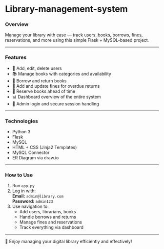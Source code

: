 # Library-management-system
### Overview  
Manage your library with ease — track users, books, borrows, fines, reservations, and more using this simple Flask + MySQL-based project.

---

### Features  
- 👥 Add, edit, delete users
- 📚 Manage books with categories and availability
- 🔄 Borrow and return books
- 💸 Add and update fines for overdue returns
- 📆 Reserve books ahead of time
- 📊 Dashboard overview of the entire system
- 🔐 Admin login and secure session handling

---

### Technologies  
- Python 3  
- Flask  
- MySQL  
- HTML + CSS (Jinja2 Templates)  
- MySQL Connector  
- ER Diagram via draw.io

---

### How to Use  
1. Run `app.py`  
2. Log in with:  
   **Email:** `admin@library.com`  
   **Password:** `admin123`  
3. Use navigation to:
   - Add users, librarians, books
   - Handle borrows and returns
   - Manage fines and reservations
   - Track everything via dashboard

---

🎉 Enjoy managing your digital library efficiently and effectively!
